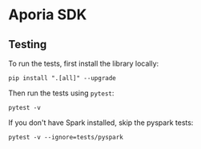 # Aporia SDK

## Testing

To run the tests, first install the library locally:
```
pip install ".[all]" --upgrade
```

Then run the tests using `pytest`:
```
pytest -v
```

If you don't have Spark installed, skip the pyspark tests:
```
pytest -v --ignore=tests/pyspark
```
